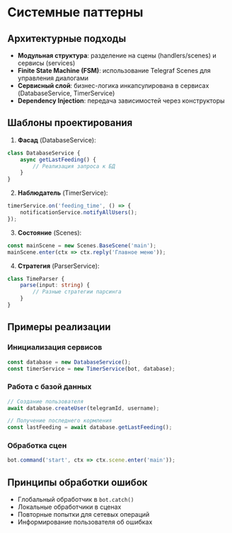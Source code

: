 # Системные паттерны

## Архитектурные подходы

- **Модульная структура**: разделение на сцены (handlers/scenes) и сервисы (services)
- **Finite State Machine (FSM)**: использование Telegraf Scenes для управления диалогами
- **Сервисный слой**: бизнес-логика инкапсулирована в сервисах (DatabaseService, TimerService)
- **Dependency Injection**: передача зависимостей через конструкторы

## Шаблоны проектирования

1. **Фасад** (DatabaseService):

```typescript
class DatabaseService {
    async getLastFeeding() {
        // Реализация запроса к БД
    }
}
```

2. **Наблюдатель** (TimerService):

```typescript
timerService.on('feeding_time', () => {
    notificationService.notifyAllUsers();
});
```

3. **Состояние** (Scenes):

```typescript
const mainScene = new Scenes.BaseScene('main');
mainScene.enter(ctx => ctx.reply('Главное меню'));
```

4. **Стратегия** (ParserService):

```typescript
class TimeParser {
    parse(input: string) {
        // Разные стратегии парсинга
    }
}
```

## Примеры реализации

### Инициализация сервисов

```typescript
const database = new DatabaseService();
const timerService = new TimerService(bot, database);
```

### Работа с базой данных

```typescript
// Создание пользователя
await database.createUser(telegramId, username);

// Получение последнего кормления
const lastFeeding = await database.getLastFeeding();
```

### Обработка сцен

```typescript
bot.command('start', ctx => ctx.scene.enter('main'));
```

## Принципы обработки ошибок

- Глобальный обработчик в `bot.catch()`
- Локальные обработчики в сценах
- Повторные попытки для сетевых операций
- Информирование пользователя об ошибках
